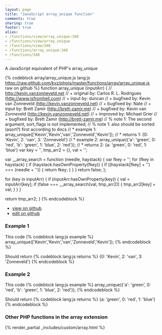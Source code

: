 ```yaml
---
layout: page
title: "JavaScript array_unique function"
comments: true
sharing: true
footer: true
alias:
- /functions/view/array_unique:346
- /functions/view/array_unique
- /functions/view/346
- /functions/array_unique:346
- /functions/346
---
```

<!-- Generated by Rakefile:build -->
A JavaScript equivalent of PHP's array_unique

{% codeblock array/array_unique.js lang:js https://raw.github.com/kvz/phpjs/master/functions/array/array_unique.js raw on github %}
function array_unique (inputArr) {
  // http://kevin.vanzonneveld.net
  // +   original by: Carlos R. L. Rodrigues (http://www.jsfromhell.com)
  // +      input by: duncan
  // +   bugfixed by: Kevin van Zonneveld (http://kevin.vanzonneveld.net)
  // +   bugfixed by: Nate
  // +      input by: Brett Zamir (http://brett-zamir.me)
  // +   bugfixed by: Kevin van Zonneveld (http://kevin.vanzonneveld.net)
  // +   improved by: Michael Grier
  // +   bugfixed by: Brett Zamir (http://brett-zamir.me)
  // %          note 1: The second argument, sort_flags is not implemented;
  // %          note 1: also should be sorted (asort?) first according to docs
  // *     example 1: array_unique(['Kevin','Kevin','van','Zonneveld','Kevin']);
  // *     returns 1: {0: 'Kevin', 2: 'van', 3: 'Zonneveld'}
  // *     example 2: array_unique({'a': 'green', 0: 'red', 'b': 'green', 1: 'blue', 2: 'red'});
  // *     returns 2: {a: 'green', 0: 'red', 1: 'blue'}
  var key = '',
    tmp_arr2 = {},
    val = '';

  var __array_search = function (needle, haystack) {
    var fkey = '';
    for (fkey in haystack) {
      if (haystack.hasOwnProperty(fkey)) {
        if ((haystack[fkey] + '') === (needle + '')) {
          return fkey;
        }
      }
    }
    return false;
  };

  for (key in inputArr) {
    if (inputArr.hasOwnProperty(key)) {
      val = inputArr[key];
      if (false === __array_search(val, tmp_arr2)) {
        tmp_arr2[key] = val;
      }
    }
  }

  return tmp_arr2;
}
{% endcodeblock %}

 - [view on github](https://github.com/kvz/phpjs/blob/master/functions/array/array_unique.js)
 - [edit on github](https://github.com/kvz/phpjs/edit/master/functions/array/array_unique.js)

### Example 1
This code
{% codeblock lang:js example %}
array_unique(['Kevin','Kevin','van','Zonneveld','Kevin']);
{% endcodeblock %}

Should return
{% codeblock lang:js returns %}
{0: 'Kevin', 2: 'van', 3: 'Zonneveld'}
{% endcodeblock %}

### Example 2
This code
{% codeblock lang:js example %}
array_unique({'a': 'green', 0: 'red', 'b': 'green', 1: 'blue', 2: 'red'});
{% endcodeblock %}

Should return
{% codeblock lang:js returns %}
{a: 'green', 0: 'red', 1: 'blue'}
{% endcodeblock %}


### Other PHP functions in the array extension
{% render_partial _includes/custom/array.html %}

